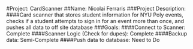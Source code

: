 #Project: CardScanner
##Name: Nicolai Ferraris
###Project Description:
####Card scanner that stores student information for NYU Poly events, checks if a student attempts to sign in for an event more than once, and pushes all data to off site database
###Goals:
####Connect to Scanner: Complete
####Scanner Logic (Check for dupes): Complete
####Backup data: Semi-Complete
####Push data to database: Need to Do
